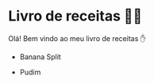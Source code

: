 # Livro de receitas :man_cook:

Olá! Bem vindo ao meu livro de receitas :hand:

- Banana Split

- Pudim

  